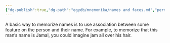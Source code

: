 ```yaml
---
{"dg-publish":true,"dg-path":"egyéb/mnemonika/names and faces.md","permalink":"/egyeb/mnemonika/names-and-faces/"}
---
```


A basic way to memorize names is to use association between some feature on the person and their  name. For example, to memorize that this man’s name is Jamal, you could imagine jam all over his hair.